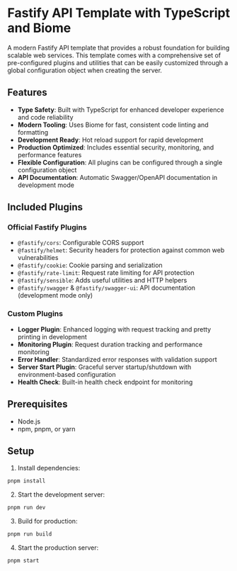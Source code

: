 # Fastify API Template with TypeScript and Biome

A modern Fastify API template that provides a robust foundation for building scalable web services. This template comes with a comprehensive set of pre-configured plugins and utilities that can be easily customized through a global configuration object when creating the server.

## Features

- **Type Safety**: Built with TypeScript for enhanced developer experience and code reliability
- **Modern Tooling**: Uses Biome for fast, consistent code linting and formatting
- **Development Ready**: Hot reload support for rapid development
- **Production Optimized**: Includes essential security, monitoring, and performance features
- **Flexible Configuration**: All plugins can be configured through a single configuration object
- **API Documentation**: Automatic Swagger/OpenAPI documentation in development mode

## Included Plugins

### Official Fastify Plugins
- `@fastify/cors`: Configurable CORS support
- `@fastify/helmet`: Security headers for protection against common web vulnerabilities
- `@fastify/cookie`: Cookie parsing and serialization
- `@fastify/rate-limit`: Request rate limiting for API protection
- `@fastify/sensible`: Adds useful utilities and HTTP helpers
- `@fastify/swagger` & `@fastify/swagger-ui`: API documentation (development mode only)

### Custom Plugins
- **Logger Plugin**: Enhanced logging with request tracking and pretty printing in development
- **Monitoring Plugin**: Request duration tracking and performance monitoring
- **Error Handler**: Standardized error responses with validation support
- **Server Start Plugin**: Graceful server startup/shutdown with environment-based configuration
- **Health Check**: Built-in health check endpoint for monitoring

## Prerequisites

- Node.js
- npm, pnpm, or yarn

## Setup

1. Install dependencies:
```bash
pnpm install
```

2. Start the development server:
```bash
pnpm run dev
```

3. Build for production:
```bash
pnpm run build
```

4. Start the production server:
```bash
pnpm start
```

